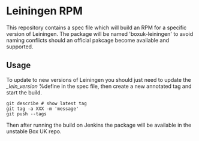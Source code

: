 
# Leiningen RPM

This repository contains a spec file which will build an RPM for a specific
version of Leiningen.  The package will be named 'boxuk-leiningen' to avoid
naming conflicts should an official pakcage become available and supported.

## Usage

To update to new versions of Leiningen you should just need to update the
*_lein_version* %define in the spec file, then create a new annotated tag
and start the build.

```
git describe # show latest tag
git tag -a XXX -m 'message'
git push --tags
```

Then after running the build on Jenkins the package will be available in
the unstable Box UK repo.

